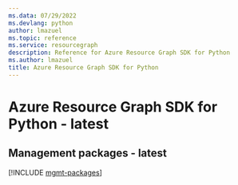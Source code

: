 ```yaml
---
ms.data: 07/29/2022
ms.devlang: python
author: lmazuel
ms.topic: reference
ms.service: resourcegraph
description: Reference for Azure Resource Graph SDK for Python
ms.author: lmazuel
title: Azure Resource Graph SDK for Python
---
```

# Azure Resource Graph SDK for Python - latest

## Management packages - latest
[!INCLUDE [mgmt-packages](resource-graph-mgmt-index.md)]